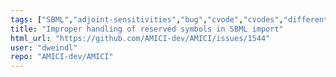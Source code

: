 ```yaml
---
tags: ["SBML","adjoint-sensitivities","bug","cvode","cvodes","differentialequations","forward-sensitivities","hacktoberfest","idas","kinetic-modeling","mechanistic-models","modeling","ode","parameter-estimation","petab","pysb","python","sbml","sensitivities","sensitivity-analysis","simulation","systemsbiology"]
title: "Improper handling of reserved symbols in SBML import"
html_url: "https://github.com/AMICI-dev/AMICI/issues/1544"
user: "dweindl"
repo: "AMICI-dev/AMICI"
---
```


